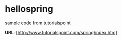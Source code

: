 # hellospring
sample code from tutorialspoint

**URL**: [http://www.tutorialspoint.com/spring/index.htm]

